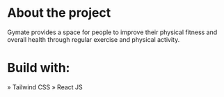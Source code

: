 # About the project

Gymate provides a space for people to improve their physical fitness and overall health through regular exercise and physical activity.

# Build with:

» Tailwind CSS
» React JS

